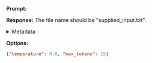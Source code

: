 **Prompt:**



**Response:**
The file name should be "supplied_input.txt".

<details><summary>Metadata</summary>

- Duration: 789 ms
- Datetime: 2023-08-25T16:42:48.243693
- Model: gpt-3.5-turbo-0613

</details>

**Options:**
```json
{"temperature": 0.0, "max_tokens": 15}
```

